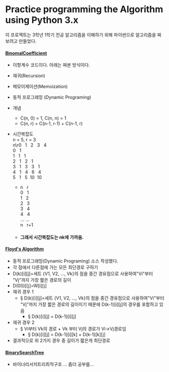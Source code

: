 # Practice programming the Algorithm using Python 3.x

이 프로젝트는 3학년 1학기 전공 알고리즘을 이해하기 위해 파이썬으로 알고리즘을 짜보려고 만들었다.

#### [BinomalCoefficient](https://github.com/zzqyu/AlgorithmPractice/blob/master/BinomalCoefficient.py)
* 이항계수 코드이다. 아래는 짜본 방식이다.
* 재귀(Recursion)
* 메모이제이션(Memoization)
* 동적 프로그래밍 (Dynamic Programing)
* 개념
    * C(n, 0) = 1, C(n, n) = 1
    * C(n, r) = C(n-1, r-1) + C(n-1, r)
* 시간복잡도 <br>
    n = 5, r = 3 <br>
    n\r0 &nbsp; 1 &nbsp; 2 &nbsp; 3 &nbsp; 4 <br>
    0 &nbsp; 1&nbsp;<br>
    1 &nbsp; 1 &nbsp; 1<br>
    2 &nbsp; 1 &nbsp; 2 &nbsp; 1<br>
    3 &nbsp; 1 &nbsp; 3 &nbsp; 3 &nbsp; 1<br>
    4 &nbsp; 1 &nbsp; 4 &nbsp; 6 &nbsp; 4&nbsp;<br>
    5 &nbsp; 1 &nbsp; 5&nbsp; 10 &nbsp;10&nbsp;<br>

    * n &nbsp; r<br>
      0 &nbsp; 1<br>
      1 &nbsp; 2<br>
      2 &nbsp; 3<br>
      3 &nbsp; 4<br>
      4 &nbsp; 4<br>
    ...  ...<br>
      n &nbsp; r+1<br>
    * #### 그래서 시간복잡도는 nk에 가까움.



#### [Floyd's Algorithm](https://github.com/zzqyu/AlgorithmPractice/blob/master/Floyd.py)
* 동적 프로그래밍(Dynamic Programing) 소스 작성했다.
* 각 점에서 다른점에 가는 모든 최단경로 구하기
* D(k)[i][j]=세트 {V1, V2, …, Vk}의 점을 중간 경유점으로 사용하여"Vi"부터 "Vj"까지 가장 짧은 경로의 길이
* D(0)[i][j]=W[i][j]
* 재귀 경우 1
    * § D(k)[i][j]=세트 {V1, V2, …, Vk}의 점을 중간 경유점으로 사용하여"Vi"부터 "Vj"까지 가장 짧은 경로의 길이이기 때문에 D(k-1)[i][j]의 경우를 포함하고 있음
	    * § D(k)[i][j] = D(k-1)[i][j]
* 재귀 경우 2
    * § Vi부터 Vk의 경로 + Vk 부터 Vj의 경로가 Vi->Vj경로임
	    * § D(k)[i][j] = D(k-1)[i][k] + D(k-1)[k][j]
* 결과적으로 위 2가지 경우 중 길이가 짧은게 최단경로




#### [BinarySearchTree](https://github.com/zzqyu/AlgorithmPractice/blob/master/BinarySearchTree.py)
* 바이너리서치트리최적구조 ... 좀더 공부를...
    
